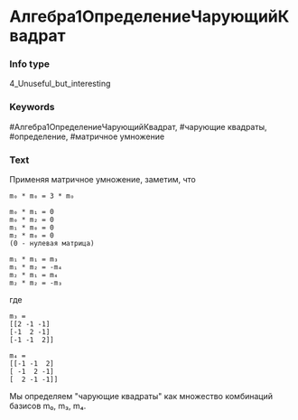# Алгебра1ОпределениеЧарующийКвадрат
### Info type
4_Unuseful_but_interesting
### Keywords
#Алгебра1ОпределениеЧарующийКвадрат, #чарующие квадраты, #определение, #матричное умножение
### Text
Применяя матричное умножение, заметим, что
```
m₀ * m₀ = 3 * m₀

m₀ * m₁ = 0
m₀ * m₂ = 0
m₁ * m₀ = 0
m₂ * m₀ = 0
(0 - нулевая матрица)

m₁ * m₁ = m₃
m₁ * m₂ = -m₄
m₂ * m₁ = m₄
m₂ * m₂ = -m₃
```
где
```
m₃ =
[[2 -1 -1]
[-1  2 -1]
[-1 -1  2]]
```
```
m₄ =
[[-1 -1  2]
[ -1  2 -1]
[  2 -1 -1]]
```

Мы определяем "чарующие квадраты" как множество комбинаций базисов m₀, m₃, m₄.